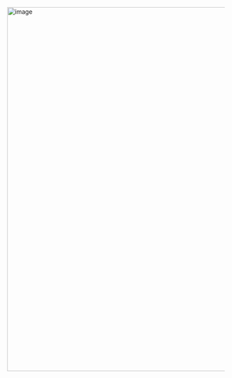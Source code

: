 <img width="934" height="843" alt="image" src="https://github.com/user-attachments/assets/d100c90c-d6d3-4686-9129-2b4c77e41196" />

